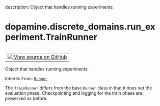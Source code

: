 description: Object that handles running experiments.

<div itemscope itemtype="http://developers.google.com/ReferenceObject">
<meta itemprop="name" content="dopamine.discrete_domains.run_experiment.TrainRunner" />
<meta itemprop="path" content="Stable" />
</div>

# dopamine.discrete_domains.run_experiment.TrainRunner

<!-- Insert buttons and diff -->

<table class="tfo-notebook-buttons tfo-api nocontent" align="left">
<td>
  <a target="_blank" href="https://github.com/google/dopamine/tree/master/dopamine/discrete_domains/run_experiment.py">
    <img src="https://www.tensorflow.org/images/GitHub-Mark-32px.png" />
    View source on GitHub
  </a>
</td>
</table>

Object that handles running experiments.

Inherits From:
[`Runner`](../../../dopamine/discrete_domains/run_experiment/Runner.md)

<!-- Placeholder for "Used in" -->

The `TrainRunner` differs from the base `Runner` class in that it does not the
evaluation phase. Checkpointing and logging for the train phase are preserved as
before.
